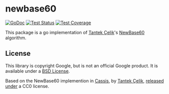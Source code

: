 # newbase60

[![GoDoc](https://godoc.org/willnorris.com/go/newbase60?status.svg)](https://godoc.org/willnorris.com/go/newbase60)
[![Test Status](https://github.com/willnorris/newbase60/workflows/tests/badge.svg)](https://github.com/willnorris/newbase60/actions?query=workflow%3Atests)
[![Test Coverage](https://codecov.io/gh/willnorris/newbase60/branch/master/graph/badge.svg)](https://codecov.io/gh/willnorris/newbase60)

This package is a go implementation of [Tantek Çelik][tantek]'s [NewBase60][]
algorithm.

[tantek]: http://tantek.com/
[NewBase60]: http://tantek.com/w/NewBase60

## License

This library is copyright Google, but is not an official Google product.  It is
available under a [BSD License][].

Based on the NewBase60 implemention in [Cassis][], by [Tantek Çelik][],
[released under][] a CC0 license.

[BSD License]: LICENSE
[Cassis]: http://cassisjs.org/
[Tantek Çelik]: http://tantek.com/
[released under]: https://github.com/willnorris/wordpress-hum/issues/8

